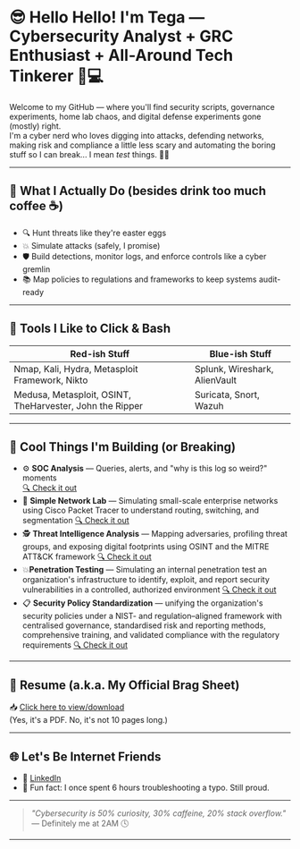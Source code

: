# 😎 Hello Hello! I'm Tega — Cybersecurity Analyst + GRC Enthusiast +  All-Around Tech Tinkerer 🔐💻

Welcome to my GitHub — where you'll find security scripts, governance experiments, home lab chaos, and digital defense experiments gone (mostly) right.  
I'm a cyber nerd who loves digging into attacks, defending networks, making risk and compliance a little less scary and automating the boring stuff so I can break... I mean *test* things. 🧪🔥

---

## 🧠 What I Actually Do (besides drink too much coffee ☕)

- 🔍 Hunt threats like they're easter eggs
- 💥 Simulate attacks (safely, I promise)
- 🛡️ Build detections, monitor logs, and enforce controls like a cyber gremlin
- 📚 Map policies to regulations and frameworks to keep systems audit-ready

---

## 🧰 Tools I Like to Click & Bash

| Red-ish Stuff         | Blue-ish Stuff          |
|-----------------------|-------------------------|
| Nmap, Kali, Hydra, Metasploit Framework, Nikto            | Splunk, Wireshark, AlienVault       |
| Medusa, Metasploit, OSINT, TheHarvester, John the Ripper    | Suricata, Snort, Wazuh  |

---

## 🚧 Cool Things I'm Building (or Breaking)

- ⚙️ **SOC Analysis** — Queries, alerts, and "why is this log so weird?" moments  
  [🔍 Check it out](https://docs.google.com/document/d/1HmLHSrsswtHQDeUu549dVH2-WRR-29fgmo5iOn0ZW14/edit?usp=sharing)
- 🧪 **Simple Network Lab** — Simulating small-scale enterprise networks using Cisco Packet Tracer to understand routing, switching, and segmentation
[🔍 Check it out](https://drive.google.com/file/d/1GI7JK-oCBBmSZzTBrnhlv_UrjSEs_j0V/view?usp=drive_link) 
- 🕵️ **Threat Intelligence Analysis** — Mapping adversaries, profiling threat groups, and exposing digital footprints using OSINT and the MITRE ATT&CK framework
[🔍 Check it out](https://docs.google.com/document/d/15RnqvO4-ugUZYNMH6dnAtOFdOAKZnY7i/edit?usp=drive_link&ouid=109840176338464903175&rtpof=true&sd=true)
- 💥**Penetration Testing** — Simulating an internal penetration test an organization's infrastructure to identify, exploit, and report security vulnerabilities in a controlled, authorized environment
[🔍 Check it out](https://drive.google.com/file/d/1bpzBmXsXTkm4O3eRFWLMjr3iBE90TLl3/view?usp=drive_link)
- 📋 **Security Policy Standardization** — unifying the organization's security policies under a NIST- and regulation–aligned framework with centralised governance, standardised risk and reporting methods, comprehensive training, and validated compliance with the regulatory requirements
[🔍 Check it out](https://drive.google.com/file/d/1P43d6psHNpB6mW0fRT60yTiSH2UwG3pH/view?usp=sharing)
---

## 📄 Resume (a.k.a. My Official Brag Sheet)

📥 [Click here to view/download](https://drive.google.com/file/d/1KVYrnewsfgAYKqZx_h4emvAJaVyWgMV4/view?usp=sharing)  
(Yes, it's a PDF. No, it's not 10 pages long.)

---

## 🌐 Let's Be Internet Friends

- 💼 [LinkedIn](https://www.linkedin.com/in/otega-olomu)
- 🧠 Fun fact: I once spent 6 hours troubleshooting a typo. Still proud.

---

> _"Cybersecurity is 50% curiosity, 30% caffeine, 20% stack overflow."_  
> — Definitely me at 2AM 🕓

---

<!---
TegaOlomu/TegaOlomu is a ✨ special ✨ repository because its `README.md` (this file) appears on your GitHub profile.
You can click the Preview link to take a look at your changes.
--->
